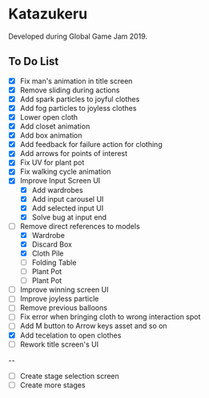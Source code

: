 # Katazukeru

Developed during Global Game Jam 2019.

## To Do List

- [x] Fix man's animation in title screen
- [x] Remove sliding during actions
- [x] Add spark particles to joyful clothes
- [x] Add fog particles to joyless clothes
- [x] Lower open cloth
- [x] Add closet animation
- [x] Add box animation
- [x] Add feedback for failure action for clothing
- [x] Add arrows for points of interest
- [x] Fix UV for plant pot
- [x] Fix walking cycle animation
- [x] Improve Input Screen UI
    - [x] Add wardrobes
    - [x] Add input carousel UI
    - [x] Add selected input UI
    - [x] Solve bug at input end
- [ ] Remove direct references to models
    - [x] Wardrobe
    - [x] Discard Box
    - [x] Cloth Pile
    - [ ] Folding Table
    - [ ] Plant Pot
    - [ ] Plant Pot
- [ ] Improve winning screen UI
- [ ] Improve joyless particle
- [ ] Remove previous balloons
- [ ] Fix error when bringing cloth to wrong interaction spot
- [ ] Add M button to Arrow keys asset and so on
- [x] Add tecelation to open clothes
- [ ] Rework title screen's UI

--

- [ ] Create stage selection screen
- [ ] Create more stages
